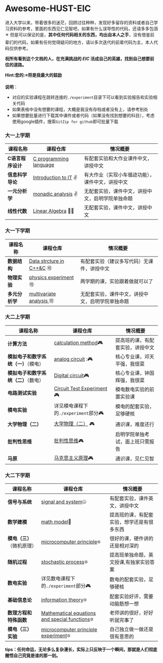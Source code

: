 # Awesome-HUST-EIC
进入大学以来，带着很多的迷茫，回顾过往种种，发现好多留存的资料或者自己学习资料的参考，里面的东西见仁见智吧，如果有什么误导性的代码，还请多多包涵:eight_pointed_black_star: 但是可以保证的是，**其中任何代码相关的东西，均出自本人之手**，没有借鉴前辈们的代码，如果有任何觉得疑问的地方，请以多次迭代的前辈代码为主，本人代码仅供参考。

**祝所有看到这个文档的人，在充满挑战的 $EIC$ 活成自己的英雄，找到自己想要前往的道路。**

**Hint:您的::star:将是我最大的鼓励**

**说明**：

- 对应的实验课程在跳转连接的`./experiment`目录下可以看到实验报告和实验相关代码
- 如果表格中没有想要的课程，大概是我没有存档或者没有上，请参考别处
- 如果想要批量进行下载其中课件或者代码（如果没有找到想要的科目），考虑使用google插件，搜索`GitZip for github`即可批量下载

### 大一上学期

| 课程名称          | 课程仓库                                                     | 情况概要                                         |
| ----------------- | ------------------------------------------------------------ | ------------------------------------------------ |
| **C语言程序设计** | [C programming language](https://github.com/Shinehale/C-programming-language) | 有配套实验和大作业课件中文，讲授中文             |
| **信息科学导论**  | [Introduction to IT](https://github.com/Shinehale/awesome-HUST/tree/main/%E8%AE%A1%E7%AE%97%E6%9C%BA%E7%A7%91%E5%AD%A6%E5%AF%BC%E8%AE%BA) ✌️ | 有大作业（实现小车循迹功能），课件中文，讲授中文 |
| **一元分析学**    | [monadic analysis](https://github.com/Shinehale/awesome-HUST/tree/main/%E4%B8%80%E5%85%83%E5%88%86%E6%9E%90%E5%AD%A6) ✌️ | 无配套实验，课件中文，讲授中文，启明学院单独命题 |
| **线性代数**      | [Linear Algebra](https://github.com/Shinehale/awesome-HUST/tree/main/%E7%BA%BF%E6%80%A7%E4%BB%A3%E6%95%B0) 🚴‍♀ | 无配套实验，课件中文，讲授中文                   |

### 大一下学期

| 课程名称       | 课程仓库                                                     | 情况概要                                         |
| -------------- | ------------------------------------------------------------ | ------------------------------------------------ |
| **数据结构**   | [Data strcture in C++&C](https://github.com/Shinehale/Data-structure-C) 🉑 | 有配套实验（建议多写代码）无课件，讲授中文       |
| **物理实验**   | [physics experiment](https://github.com/Shinehale/awesome-HUST/tree/main/%E7%89%A9%E7%90%86%E5%AE%9E%E9%AA%8C)🉑 | 两学期的课，实验跟着做就可以了                   |
| **多元分析学** | [multivariate analysis ](https://github.com/Shinehale/awesome-HUST/tree/main/%E5%A4%9A%E5%85%83%E5%88%86%E6%9E%90%E5%AD%A6)🉑 | 无配套实验，课件中文，讲授中文，启明学院单独命题 |

### 大二上学期

| 课程名称                             | 课程仓库                                                     | 情况概要                         |
| ------------------------------------ | ------------------------------------------------------------ | -------------------------------- |
| **计算方法**                         | [calculation method](https://github.com/Shinehale/calculation-method)🎮 | 提高班的课，有配套实验，讲授中文 |
| **模拟电子和数字系统（一）**（模电） | [analog circuit](https://github.com/Shinehale/awesome-HUST/tree/main/%E6%A8%A1%E7%94%B5) :🎮 | 核心专业课，邓天平强，我很菜     |
| **模拟电子和数字系统（二）**（数电） | [Digital circuit](https://github.com/Shinehale/awesome-HUST/tree/main/%E6%95%B0%E7%94%B5)🎮 | 核心专业课，钟国辉强，我很菜     |
| **电路测试实验**                     | [Circuit Test Experiment ](https://github.com/Shinehale/awesome-HUST/tree/main/%E7%94%B5%E8%B7%AF%E6%B5%8B%E8%AF%95%E5%AE%9E%E9%AA%8C)🎮 | 模电数电实验的前置实验课         |
| **模电实验**                         | 详见模电课程下的`./experiment`部分🎮                          | 模电的配套实验，足够硬核         |
| **大学物理（二）**                   | [大学物理（二）](https://github.com/Shinehale/awesome-HUST/tree/main/%E5%A4%A7%E5%AD%A6%E7%89%A9%E7%90%86) 🎮 | 通识课，难度还行                 |
| **批判性思维**                       | [批判性思维](https://github.com/Shinehale/awesome-HUST/tree/main/%E6%89%B9%E5%88%A4%E6%80%A7%E6%80%9D%E7%BB%B4)🎮 | 启明学院单独考试，面上班只需报告 |
| **马原**                             | [马克思主义原理](https://github.com/Shinehale/awesome-HUST/tree/main/%E9%A9%AC%E5%8E%9F)🎮 | 通识课，见仁见智                 |

### 大二下学期

| **课程名称**               | **课程仓库**                                                 | **情况概要**                               |
| -------------------------- | ------------------------------------------------------------ | ------------------------------------------ |
| **信号与系统**             | [signal and system](https://github.com/Shinehale/awesome-HUST-EIC/tree/main/%E4%BF%A1%E5%8F%B7%E4%B8%8E%E7%B3%BB%E7%BB%9F):zipper_mouth_face: | 有配套实验，课件英文，讲授中文             |
| **数学建模**               | [math model](https://github.com/Shinehale/mathematical-modeling):hammer: | 提高班的课，有配套实验，想学还是有很多东西 |
| **模电（三）**（微机原理） | [microcomputer principle](https://github.com/Shinehale/awesome-HUST-EIC/tree/main/%E5%BE%AE%E6%9C%BA%E5%8E%9F%E7%90%86):six_pointed_star: | 很好的课，硬件讲的还是相对深的             |
| **随机过程**               | [stochastic process](https://github.com/Shinehale/awesome-HUST-EIC/tree/main/%E9%9A%8F%E6%9C%BA%E8%BF%87%E7%A8%8B):six_pointed_star: | 提高班单独命题，英文授课,有独家实验答案    |
| **数电实验**               | 详见数电课程下的`./experiment`部分🎮                          | 数电的配套实验，足够硬核                   |
| **基础信息论**             | [information theory](https://github.com/Shinehale/awesome-HUST-EIC/tree/main/%E5%9F%BA%E7%A1%80%E4%BF%A1%E6%81%AF%E8%AE%BA):six_pointed_star: | 配套实验好评，需要动脑筋想一想             |
| **数理方程和特殊函数**     | [Mathematical equations and special functions](https://github.com/Shinehale/awesome-HUST-EIC/tree/main/%E6%95%B0%E7%90%86%E6%96%B9%E7%A8%8B):six_pointed_star: | 老师讲的很好，好好听就完事了               |
| **模电（三）实验**         | [microcomputer principle experiment](https://github.com/Shinehale/awesome-HUST-EIC/tree/main/%E5%BE%AE%E6%9C%BA%E5%8E%9F%E7%90%86/labs):six_pointed_star: | 自己独立做一做还是很有意思的               |

**tips：任何命运，无论多么复杂漫长，实际上只反映于一个瞬间，那就是人们彻底醒悟自己究竟是谁的那一刻。**



